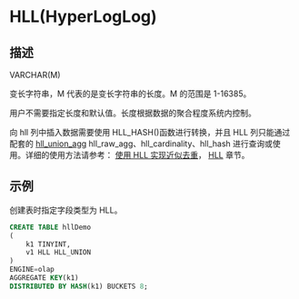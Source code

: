 # HLL(HyperLogLog)

## 描述

VARCHAR(M)

变长字符串，M 代表的是变长字符串的长度。M 的范围是 1-16385。

用户不需要指定长度和默认值。长度根据数据的聚合程度系统内控制。

向 hll 列中插入数据需要使用 HLL_HASH()函数进行转换，并且 HLL 列只能通过配套的 [hll_union_agg](/sql-reference/sql-functions/aggregate-functions/hll_union_agg.md) hll_raw_agg、hll_cardinality、hll_hash 进行查询或使用。详细的使用方法请参考：
[使用 HLL 实现近似去重](/using_starrocks/Using_HLL.md)，
[HLL](/sql-reference/sql-statements/data-definition/HLL.md) 章节。

## 示例

创建表时指定字段类型为 HLL。

```sql
CREATE TABLE hllDemo
(
    k1 TINYINT,
    v1 HLL HLL_UNION
)
ENGINE=olap
AGGREGATE KEY(k1)
DISTRIBUTED BY HASH(k1) BUCKETS 8;
```
